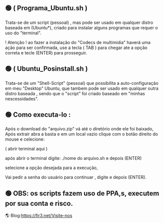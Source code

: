 ## 🟢 ( Programa_Ubuntu.sh )
Trata-se de um script (pessoal) , mas pode ser usado em qualquer distro baseada em (Ubuntu*),
criado para instalar alguns programas que requer o uso do "terminal".

! Atenção ! ao fazer a instalação do "Codecs de multimidia" haverá uma ação para ser confirmada,
use a tecla ( TAB ) para chegar ate a opção correta e tecle (ENTER) para prosseguir.

## 🟢 ( Ubuntu_Posinstall.sh ) 
Trata-se de um "Shell-Script" (pessoal) que possibilita a auto-configuração em meu "Desktop" Ubuntu,
que tambem pode ser usado em qualquer outra distro baseada ,
sendo que o "script" foi criado baseado em "minhas nescessidades".


## 🟢 Como executa-lo :
Após o download do "arquivo.zip" vá até o diretório onde ele foi baixado,
Após extrair abra a basta e em um local vazio clique com o botão direito do mouse e celecione:

( abrir terminal aqui )

após abrir o terminal digite: ./nome do arquivo.sh  e depois (ENTER)
 
selecione a opção desejada para a execução,

Vai pedir a senha do usuário para continuar , digite e depois (ENTER).

## 🟢 OBS: os scripts fazem uso de PPA,s, executem por sua conta e risco.

🌎 Blog:https://fir3.net/Visite-nos






